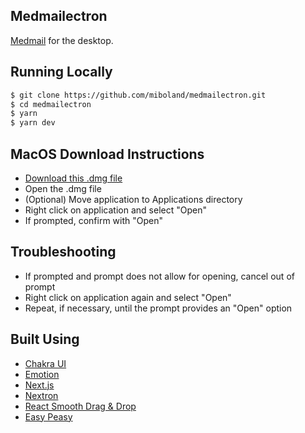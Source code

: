 ## Medmailectron
[Medmail](https://github.com/miboland/medmail) for the desktop.

## Running Locally

```bash
$ git clone https://github.com/miboland/medmailectron.git
$ cd medmailectron
$ yarn
$ yarn dev
```

## MacOS Download Instructions

- [Download this .dmg file](https://drive.google.com/uc?export=download&id=1fQ0PCb4IxPwfPE818GOSJ3FvCoBGFV_Y)
- Open the .dmg file
- (Optional) Move application to Applications directory
- Right click on application and select "Open"
- If prompted, confirm with "Open"

## Troubleshooting

- If prompted and prompt does not allow for opening, cancel out of prompt
- Right click on application again and select "Open"
- Repeat, if necessary, until the prompt provides an "Open" option


## Built Using

- [Chakra UI](https://chakra-ui.com/)
- [Emotion](https://emotion.sh/)
- [Next.js](https://nextjs.org/)
- [Nextron](https://github.com/saltyshiomix/nextron)
- [React Smooth Drag & Drop](https://github.com/kutlugsahin/react-smooth-dnd)
- [Easy Peasy](https://easy-peasy.now.sh/)
